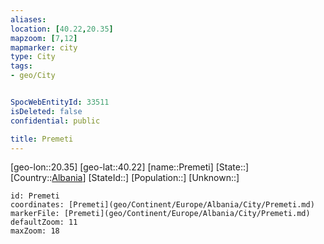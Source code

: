 ```yaml
---
aliases: 
location: [40.22,20.35]
mapzoom: [7,12] 
mapmarker: city 
type: City
tags:
- geo/City


SpocWebEntityId: 33511
isDeleted: false
confidential: public

title: Premeti
---
```

[geo-lon::20.35]
[geo-lat::40.22]
[name::Premeti]
[State::]
[Country::[Albania](geo/Continent/Europe/Albania.md)]
[StateId::]
[Population::]
[Unknown::]


```leaflet
id: Premeti
coordinates: [Premeti](geo/Continent/Europe/Albania/City/Premeti.md)
markerFile: [Premeti](geo/Continent/Europe/Albania/City/Premeti.md)
defaultZoom: 11 
maxZoom: 18
```


